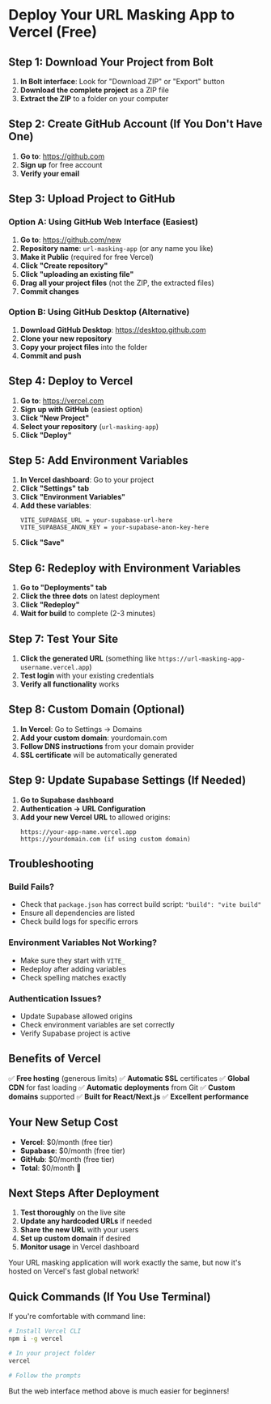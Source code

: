 # Deploy Your URL Masking App to Vercel (Free)

## Step 1: Download Your Project from Bolt

1. **In Bolt interface**: Look for "Download ZIP" or "Export" button
2. **Download the complete project** as a ZIP file
3. **Extract the ZIP** to a folder on your computer

## Step 2: Create GitHub Account (If You Don't Have One)

1. **Go to**: https://github.com
2. **Sign up** for free account
3. **Verify your email**

## Step 3: Upload Project to GitHub

### Option A: Using GitHub Web Interface (Easiest)
1. **Go to**: https://github.com/new
2. **Repository name**: `url-masking-app` (or any name you like)
3. **Make it Public** (required for free Vercel)
4. **Click "Create repository"**
5. **Click "uploading an existing file"**
6. **Drag all your project files** (not the ZIP, the extracted files)
7. **Commit changes**

### Option B: Using GitHub Desktop (Alternative)
1. **Download GitHub Desktop**: https://desktop.github.com
2. **Clone your new repository**
3. **Copy your project files** into the folder
4. **Commit and push**

## Step 4: Deploy to Vercel

1. **Go to**: https://vercel.com
2. **Sign up with GitHub** (easiest option)
3. **Click "New Project"**
4. **Select your repository** (`url-masking-app`)
5. **Click "Deploy"**

## Step 5: Add Environment Variables

1. **In Vercel dashboard**: Go to your project
2. **Click "Settings" tab**
3. **Click "Environment Variables"**
4. **Add these variables**:
   ```
   VITE_SUPABASE_URL = your-supabase-url-here
   VITE_SUPABASE_ANON_KEY = your-supabase-anon-key-here
   ```
5. **Click "Save"**

## Step 6: Redeploy with Environment Variables

1. **Go to "Deployments" tab**
2. **Click the three dots** on latest deployment
3. **Click "Redeploy"**
4. **Wait for build** to complete (2-3 minutes)

## Step 7: Test Your Site

1. **Click the generated URL** (something like `https://url-masking-app-username.vercel.app`)
2. **Test login** with your existing credentials
3. **Verify all functionality** works

## Step 8: Custom Domain (Optional)

1. **In Vercel**: Go to Settings → Domains
2. **Add your custom domain**: yourdomain.com
3. **Follow DNS instructions** from your domain provider
4. **SSL certificate** will be automatically generated

## Step 9: Update Supabase Settings (If Needed)

1. **Go to Supabase dashboard**
2. **Authentication → URL Configuration**
3. **Add your new Vercel URL** to allowed origins:
   ```
   https://your-app-name.vercel.app
   https://yourdomain.com (if using custom domain)
   ```

## Troubleshooting

### Build Fails?
- Check that `package.json` has correct build script: `"build": "vite build"`
- Ensure all dependencies are listed
- Check build logs for specific errors

### Environment Variables Not Working?
- Make sure they start with `VITE_`
- Redeploy after adding variables
- Check spelling matches exactly

### Authentication Issues?
- Update Supabase allowed origins
- Check environment variables are set correctly
- Verify Supabase project is active

## Benefits of Vercel

✅ **Free hosting** (generous limits)
✅ **Automatic SSL** certificates
✅ **Global CDN** for fast loading
✅ **Automatic deployments** from Git
✅ **Custom domains** supported
✅ **Built for React/Next.js**
✅ **Excellent performance**

## Your New Setup Cost

- **Vercel**: $0/month (free tier)
- **Supabase**: $0/month (free tier)
- **GitHub**: $0/month (free tier)
- **Total**: $0/month 🎉

## Next Steps After Deployment

1. **Test thoroughly** on the live site
2. **Update any hardcoded URLs** if needed
3. **Share the new URL** with your users
4. **Set up custom domain** if desired
5. **Monitor usage** in Vercel dashboard

Your URL masking application will work exactly the same, but now it's hosted on Vercel's fast global network!

## Quick Commands (If You Use Terminal)

If you're comfortable with command line:

```bash
# Install Vercel CLI
npm i -g vercel

# In your project folder
vercel

# Follow the prompts
```

But the web interface method above is much easier for beginners!
